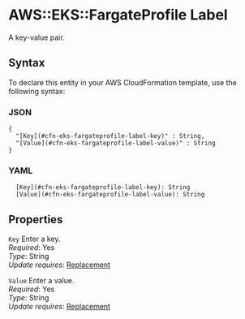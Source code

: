 # AWS::EKS::FargateProfile Label<a name="aws-properties-eks-fargateprofile-label"></a>

A key\-value pair\.

## Syntax<a name="aws-properties-eks-fargateprofile-label-syntax"></a>

To declare this entity in your AWS CloudFormation template, use the following syntax:

### JSON<a name="aws-properties-eks-fargateprofile-label-syntax.json"></a>

```
{
  "[Key](#cfn-eks-fargateprofile-label-key)" : String,
  "[Value](#cfn-eks-fargateprofile-label-value)" : String
}
```

### YAML<a name="aws-properties-eks-fargateprofile-label-syntax.yaml"></a>

```
  [Key](#cfn-eks-fargateprofile-label-key): String
  [Value](#cfn-eks-fargateprofile-label-value): String
```

## Properties<a name="aws-properties-eks-fargateprofile-label-properties"></a>

`Key`  <a name="cfn-eks-fargateprofile-label-key"></a>
Enter a key\.  
*Required*: Yes  
*Type*: String  
*Update requires*: [Replacement](https://docs.aws.amazon.com/AWSCloudFormation/latest/UserGuide/using-cfn-updating-stacks-update-behaviors.html#update-replacement)

`Value`  <a name="cfn-eks-fargateprofile-label-value"></a>
Enter a value\.  
*Required*: Yes  
*Type*: String  
*Update requires*: [Replacement](https://docs.aws.amazon.com/AWSCloudFormation/latest/UserGuide/using-cfn-updating-stacks-update-behaviors.html#update-replacement)